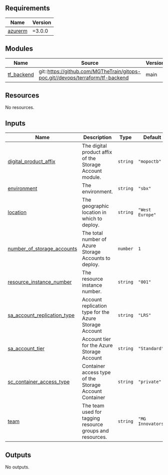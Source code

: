 <!-- BEGIN_TF_DOCS -->
## Requirements

| Name | Version |
|------|---------|
| <a name="requirement_azurerm"></a> [azurerm](#requirement\_azurerm) | =3.0.0 |

## Modules

| Name | Source | Version |
|------|--------|---------|
| <a name="module_tf_backend"></a> [tf\_backend](#module\_tf\_backend) | git::https://github.com/MGTheTrain/gitops-poc.git//devops/terraform/tf-backend | main |

## Resources

No resources.

## Inputs

| Name | Description | Type | Default | Required |
|------|-------------|------|---------|:--------:|
| <a name="input_digital_product_affix"></a> [digital\_product\_affix](#input\_digital\_product\_affix) | The digital product affix of the Storage Account module. | `string` | `"mopoctb"` | no |
| <a name="input_environment"></a> [environment](#input\_environment) | The environment. | `string` | `"sbx"` | no |
| <a name="input_location"></a> [location](#input\_location) | The geographic location in which to deploy. | `string` | `"West Europe"` | no |
| <a name="input_number_of_storage_accounts"></a> [number\_of\_storage\_accounts](#input\_number\_of\_storage\_accounts) | The total number of Azure Storage Accounts to deploy. | `number` | `1` | no |
| <a name="input_resource_instance_number"></a> [resource\_instance\_number](#input\_resource\_instance\_number) | The resource instance number. | `string` | `"001"` | no |
| <a name="input_sa_account_replication_type"></a> [sa\_account\_replication\_type](#input\_sa\_account\_replication\_type) | Account replication type for the Azure Storage Account | `string` | `"LRS"` | no |
| <a name="input_sa_account_tier"></a> [sa\_account\_tier](#input\_sa\_account\_tier) | Account tier for the Azure Storage Account | `string` | `"Standard"` | no |
| <a name="input_sc_container_access_type"></a> [sc\_container\_access\_type](#input\_sc\_container\_access\_type) | Container access type of the Storage Account Container | `string` | `"private"` | no |
| <a name="input_team"></a> [team](#input\_team) | The team used for tagging resource groups and resources. | `string` | `"MG Innovators"` | no |

## Outputs

No outputs.
<!-- END_TF_DOCS -->